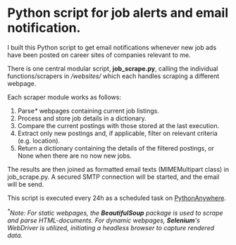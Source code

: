 # Python script for job alerts and email notification.

I built this Python script to get email notifications whenever new job ads have been posted on career sites of companies relevant to me.

There is one central modular script, <b>job_scrape.py</b>, calling the individual functions/scrapers in <i>/websites/</i> which each handles scraping a different webpage.

Each scraper module works as follows:
1. Parse<i>*</i> webpages containing current job listings.
2. Process and store job details in a dictionary.
3. Compare the current postings with those stored at the last execution.
4. Extract only new postings and, if applicable, filter on relevant criteria (e.g. location).
5. Return a dictionary containing the details of the filtered postings, or None when there are no now new jobs.

The results are then joined as formatted email texts (MIMEMultipart class) in job_scrape.py. A secured SMTP connection will be started, and the email will be send.

This script is executed every 24h as a scheduled task on <a href="https://www.pythonanywhere.com/">PythonAnywhere</a>.

<i><sup>*</sup>Note:
For static webpages, the <b>BeautifulSoup</b> package is used to scrape and parse HTML-documents.
For dynamic webpages, <b>Selenium</b>'s WebDriver is utilized, initiating a headless browser to capture rendered data.</i>